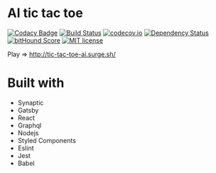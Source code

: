 # AI tic tac toe

[![Codacy Badge](https://api.codacy.com/project/badge/Grade/0b3a917c0cb9433cb12eec33b989c723)](https://www.codacy.com/app/angeloocana/tic-tac-toe-ai?utm_source=github.com&utm_medium=referral&utm_content=angeloocana/tic-tac-toe-ai&utm_campaign=badger)
[![Build Status](https://travis-ci.org/angeloocana/tic-tac-toe-ai.svg)](https://travis-ci.org/angeloocana/tic-tac-toe-ai)
[![codecov.io](http://codecov.io/github/angeloocana/tic-tac-toe-ai/coverage.svg)](http://codecov.io/github/angeloocana/tic-tac-toe-ai)
[![Dependency Status](https://gemnasium.com/angeloocana/tic-tac-toe-ai.svg)](https://gemnasium.com/angeloocana/tic-tac-toe-ai)
[![bitHound Score](https://www.bithound.io/github/gotwarlost/istanbul/badges/score.svg)](https://www.bithound.io/github/angeloocana/tic-tac-toe-ai)
[![MIT license](http://img.shields.io/badge/license-MIT-brightgreen.svg)](http://opensource.org/licenses/MIT)

Play => http://tic-tac-toe-ai.surge.sh/

# Built with

- Synaptic
- Gatsby
- React
- Graphql
- Nodejs
- Styled Components
- Eslint
- Jest
- Babel
